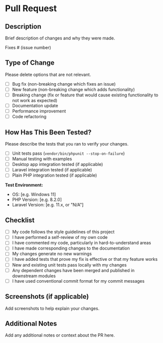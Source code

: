 # Pull Request

## Description

Brief description of changes and why they were made.

Fixes # (issue number)

## Type of Change

Please delete options that are not relevant.

- [ ] Bug fix (non-breaking change which fixes an issue)
- [ ] New feature (non-breaking change which adds functionality)
- [ ] Breaking change (fix or feature that would cause existing functionality to not work as expected)
- [ ] Documentation update
- [ ] Performance improvement
- [ ] Code refactoring

## How Has This Been Tested?

Please describe the tests that you ran to verify your changes.

- [ ] Unit tests pass (`vendor/bin/phpunit --stop-on-failure`)
- [ ] Manual testing with examples
- [ ] Desktop app integration tested (if applicable)
- [ ] Laravel integration tested (if applicable)
- [ ] Plain PHP integration tested (if applicable)

**Test Environment:**
- OS: [e.g. Windows 11]
- PHP Version: [e.g. 8.2.0]
- Laravel Version: [e.g. 11.x, or "N/A"]

## Checklist

- [ ] My code follows the style guidelines of this project
- [ ] I have performed a self-review of my own code
- [ ] I have commented my code, particularly in hard-to-understand areas
- [ ] I have made corresponding changes to the documentation
- [ ] My changes generate no new warnings
- [ ] I have added tests that prove my fix is effective or that my feature works
- [ ] New and existing unit tests pass locally with my changes
- [ ] Any dependent changes have been merged and published in downstream modules
- [ ] I have used conventional commit format for my commit messages

## Screenshots (if applicable)

Add screenshots to help explain your changes.

## Additional Notes

Add any additional notes or context about the PR here.
